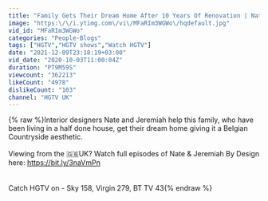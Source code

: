 ```yaml
---
title: "Family Gets Their Dream Home After 10 Years Of Renovation | Nate & Jeremiah By Design"
image: "https:\/\/i.ytimg.com\/vi\/MFaRIm3WGWo\/hqdefault.jpg"
vid_id: "MFaRIm3WGWo"
categories: "People-Blogs"
tags: ["HGTV","HGTV shows","Watch HGTV"]
date: "2021-12-09T23:18:19+03:00"
vid_date: "2020-10-03T11:00:04Z"
duration: "PT9M59S"
viewcount: "362213"
likeCount: "4978"
dislikeCount: "103"
channel: "HGTV UK"
---
```

{% raw %}Interior designers Nate and Jeremiah help this family, who have been living in a half done house, get their dream home giving it a Belgian Countryside aesthetic.<br /><br />Viewing from the 🇬🇧UK? Watch full episodes of Nate &amp; Jeremiah By Design here: <a rel="nofollow" target="blank" href="https://bit.ly/3naVmPn">https://bit.ly/3naVmPn</a><br /><br /><br />Catch HGTV on - Sky 158, Virgin 279, BT TV 43{% endraw %}
